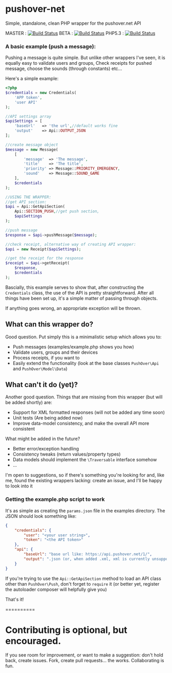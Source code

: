 pushover-net
============

Simple, standalone, clean PHP wrapper for the pushover.net API

MASTER : [![Build Status](https://travis-ci.org/EVODelavega/pushover-net.svg?branch=master)](https://travis-ci.org/EVODelavega/pushover-net)
BETA   : [![Build Status](https://travis-ci.org/EVODelavega/pushover-net.svg?branch=feature%2Fbeta)](https://travis-ci.org/EVODelavega/pushover-net)
PHP5.3 : [![Build Status](https://travis-ci.org/EVODelavega/pushover-net.svg?branch=version%2Fphp5-3)](https://travis-ci.org/EVODelavega/pushover-net)

### A basic example (push a message):

Pushing a message is quite simple. But unlike other wrappers I've seen, it is equally easy to validate users and groups,
Check receipts for pushed message, choose the sounds (through constants) etc...

Here's a simple example:

```php
<?php
$credentials = new Credentials(
    'APP token',
    'user API'
);

//API settings array
$apiSettings = [
    'baseUrl'   => 'the url',//default works fine
    'output'    => Api::OUTPUT_JSON
];

//create message object
$message = new Message(
    [
        'message'  => 'The message',
        'title'    => 'The title',
        'priority' => Message::PRIORITY_EMERGENCY,
        'sound'    => Message::SOUND_GAME
    ],
    $credentials
);

//USING THE WRAPPER:
//get API section:
$api = Api::GetApiSection(
    Api::SECTION_PUSH,//get push section,
    $apiSettings
);

//push message
$response = $api->pushMessage($message);

//check receipt, alternative way of creating API wrapper:
$api = new Receipt($apiSettings);

//get the receipt for the response
$receipt = $api->getReceipt(
    $response,
    $credentials
);

```

Bascially, this example serves to show that, after constructing the `Credentials` class, the use of the API is pretty
straightforward. After all things have been set up, it's a simple matter of passing through objects.

If anything goes wrong, an appropriate exception will be thrown.

## What can this wrapper do?

Good question. Put simply this is a minimalistic setup which allows you to:

- Push messages (examples/example.php shows you how)
- Validate users, groups and their devices
- Process receipts, if you want to
- Easily extend the functionality (look at the base classes `PushOver\Api` and `PushOver\Model\Data`)

## What can't it do (yet)?

Another good question. Things that are missing from this wrapper (but will be added shortly) are:

- Support for XML formatted responses (will not be added any time soon)
- Unit tests (Are being added now)
- Improve data-model consistency, and make the overall API more consistent

What might be added in the future?

- Better error/exception handling
- Consistency tweaks (return values/property types)
- Data models should implement the `\Traversable` interface somehow
- ...

I'm open to suggestions, so if there's something you're looking for and, like me, found the existing wrappers lacking: create an issue, and I'll be happy to look into it

### Getting the example.php script to work

It's as simple as creating the `params.json` file in the examples directory. The JSON should look something like:

```json
{
    "credentials": {
        "user": "<your user string>",
        "token": "<the API token>"
    },
    "api": {
        "baseUrl": "base url like: https://api.pushover.net/1/",
        "output": ".json (or, when added .xml, xml is currently unsupported)"
    }
}
```

If you're trying to use the `Api::GetApiSection` method to load an API class other than `PushOver\Push`, don't forget to `require` it (or better yet, register the autoloader composer will helpfully give you)

That's it!

==========

# Contributing is optional, but encouraged.

If you see room for improvement, or want to make a suggestion: don't hold back, create issues. Fork, create pull requests... the works. Collaborating is fun.
